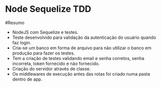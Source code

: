 # Node Sequelize TDD

#Resumo
- NodeJS com Sequelize e testes.
- Teste desenvolvido para validação da autenticação do usuário quando faz login.
- Cria-se um banco em forma de arquivo para não utilizar o banco em produção para fazer os testes.
- Tem a criação de testes validando email e senha corretos, senha incorreta, token fornecido e não fornecido.
- Criação do servidor através de classe.
- Os middlewares de execução antes das rotas foi criado numa pasta dentro de app.
